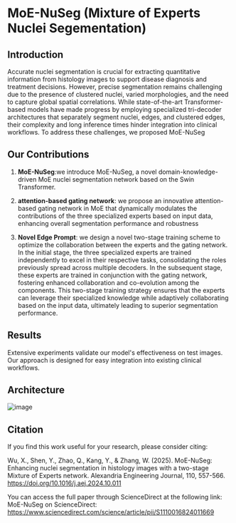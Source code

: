 # MoE-NuSeg (Mixture of Experts Nuclei Segementation)

## Introduction

 Accurate nuclei segmentation is crucial for
extracting quantitative information from histology images
to support disease diagnosis and treatment decisions.
However, precise segmentation remains challenging due to
the presence of clustered nuclei, varied morphologies, and the need to capture global spatial correlations. While state-of-the-art Transformer-based models have made progress
by employing specialized tri-decoder architectures that
separately segment nuclei, edges, and clustered edges,
their complexity and long inference times hinder integration into clinical workflows. To address these  challenges, we proposed MoE-NuSeg


## Our Contributions

1. **MoE-NuSeg**:we introduce
MoE-NuSeg, a novel domain-knowledge-driven MoE nuclei
segmentation network based on the Swin Transformer.

2. **attention-based gating
network**:  we propose an innovative attention-based gating
network in MoE that dynamically modulates the contributions
of the three specialized experts based on input data, enhancing
overall segmentation performance and robustness
3. **Novel Edge Prompt**: we
design a novel two-stage training scheme to optimize the
collaboration between the experts and the gating network.
In the initial stage, the three specialized experts are trained
independently to excel in their respective tasks, consolidating
the roles previously spread across multiple decoders. In the
subsequent stage, these experts are trained in conjunction
with the gating network, fostering enhanced collaboration and
co-evolution among the components. This two-stage training
strategy ensures that the experts can leverage their specialized
knowledge while adaptively collaborating based on the input
data, ultimately leading to superior segmentation performance.


## Results

Extensive experiments validate our model's effectiveness on test images. Our approach is designed for easy integration into existing clinical workflows.

## Architecture

![image](https://github.com/deep-geo/MoE-NuSeg/assets/112611011/ab194456-bacd-4941-aa5b-9a0dd3281568)




## Citation

If you find this work useful for your research, please consider citing:

Wu, X., Shen, Y., Zhao, Q., Kang, Y., & Zhang, W. (2025). MoE-NuSeg: Enhancing nuclei segmentation in histology images with a two-stage Mixture of Experts network. Alexandria Engineering Journal, 110, 557-566. https://doi.org/10.1016/j.aej.2024.10.011

You can access the full paper through ScienceDirect at the following link: MoE-NuSeg on ScienceDirect:
https://www.sciencedirect.com/science/article/pii/S1110016824011669

